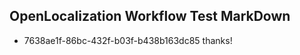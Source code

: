 ## OpenLocalization Workflow Test MarkDown
* 7638ae1f-86bc-432f-b03f-b438b163dc85 thanks!

<!--HONumber=Aug16_HO4-->


